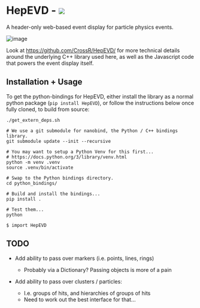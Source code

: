 # HepEVD - <a href="https://crossr.github.io/HepEVD/" alt="Contributors"><img src="https://img.shields.io/badge/Live_Demo-blue" /></a>

A header-only web-based event display for particle physics events.

![image](https://github.com/CrossR/hep_evd/assets/10038688/badd2e8d-9a88-492f-8f1e-b41094af7e72)

Look at https://github.com/CrossR/HepEVD/ for more technical details around the underlying C++
library used here, as well as the Javascript code that powers the event display itself.

## Installation + Usage

To get the python-bindings for HepEVD, either install the library as a normal
python package (`pip install HepEVD`), or follow the instructions below once
fully cloned, to build from source:

```
./get_extern_deps.sh

# We use a git submodule for nanobind, the Python / C++ bindings library.
git submodule update --init --recursive

# You may want to setup a Python Venv for this first...
# https://docs.python.org/3/library/venv.html
python -m venv .venv
source .venv/bin/activate

# Swap to the Python bindings directory.
cd python_bindings/

# Build and install the bindings...
pip install .

# Test them...
python

$ import HepEVD
```

## TODO

 - Add ability to pass over markers (i.e. points, lines, rings)
    - Probably via a Dictionary? Passing objects is more of a pain

 - Add ability to pass over clusters / particles:
    - I.e. groups of hits, and hierarchies of groups of hits
    - Need to work out the best interface for that...
